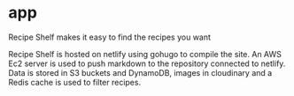 # app
Recipe Shelf makes it easy to find the recipes you want

Recipe Shelf is hosted on netlify using gohugo to compile the site. An AWS Ec2 server is used to push markdown to the repository connected to netlify. Data is stored in S3 buckets and DynamoDB, images in cloudinary and a Redis cache is used to filter recipes.

